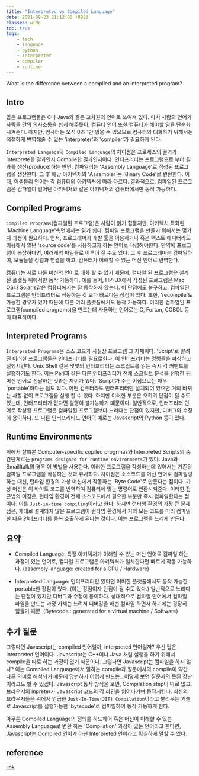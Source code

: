 ```yaml
---
title: "Interpreted vs Compiled Language"
date: 2021-09-23 21:12:00 +0900
classes: wide
toc: true
tags:
    - tech
    - language
    - python
    - interpreter
    - compiler
    - runtime
---
```


What is the difference between a compiled and an interpreted program?

## Intro

많은 프로그램들은 C나 Java와 같은 고차원의 언어로 쓰여져 있다. 마치 사람의 언어가 사람들 간의 의사소통을 쉽게 해주듯이, 컴퓨터 언어 또한 컴퓨터가 해야할 일을 단순화 시켜준다. 하지만, 컴퓨터는 오직 0과 1만 읽을 수 있으므로 컴퓨터와 대화하기 위해서는 적절하게 번역해줄 수 있는 'interpreter'와 'compiler'가 필요하게 된다.

`Interpreted Language`와 `Compiled Language`의 차이점은 프로세스의 결과가 Interprete한 결과인지 Compile한 결과인지이다. 인터프리터는 프로그램으로 부터 결과를 생산(produce)하는 반면, 컴파일러는 'Assembly Language'로 작성된 프로그램을 생산한다. 그 후 해당 아키텍처의 'Assembler`는 'Binary Code'로 변환한다. 이 때, 어셈블리 언어는 각 컴퓨터의 아키텍처에 따라 다르다. 결과적으로, 컴파일된 프로그램은 컴파일이 일어난 아키텍처와 같은 아키텍처의 컴퓨터에서만 동작 가능하다.

## Compiled Programs

`Compiled Programs`(컴파일된 프로그램)은 사람이 읽기 힘들지만, 아키텍처 특화된 'Machine Language'측면에서는 읽기 쉽다. 컴파일 프로그램을 만들기 위해서는 몇가지 과정이 필요하다. 먼저, 프로그래머가 개발 툴을 이용하거나 혹은 텍스트 에디터라도 이용해서 일단 'source code'를 사용하고자 하는 언어로 작성해야한다. 만약에 프로그램이 복잡하다면, 여러개의 파일들로 이루어 질 수도 있다. 그 후 프로그래머는 컴파일하여, 모듈들을 정렬과 연결을 하고, 컴퓨터가 이해할 수 있는 머신 언어로 번역한다.

컴퓨터는 서로 다른 머신의 언어로 대화 할 수 없기 때문에, 컴파일 된 프로그램은 설계된 플랫폼 위에서만 동작 가능하다. 예를 들어, HP-UX에서 작성된 프로그램은 Mac OS나 Solaris같은 컴퓨터에서는 잘 동작하지 않는다. 이 단점에도 불구하고, 컴파일된 프로그램은 인터프리터로 작동하는 것 보다 빠르다는 장점이 있다. 또한, 'recompile'도 가능한 경우가 있기 때문에 다른 여러 플랫폼에서도 동작 가능하다. 이러한 컴파일된 프로그램(compiled programs)을 만드는데 사용하는 언어로는 C, Fortan, COBOL 등이 대표적이다.

## Interpreted Programs

`Interpreted Programs`은 소스 코드가 사실상 프로그램 그 자체이다. 'Script'로 알려진 이러한 프로그램들은 인터프리터를 필요로한다. 이 인터프리터는 명령들을 파싱하고 실행시킨다. Unix Shell 같은 몇몇의 인터프리터는 스크립트를 읽는 즉시 각 커맨드를 실행하기도 한다. 이는 Perl과 같은 다른 인터프리터가 전체 스크립트 분석을 선행한 뒤 머신 언어로 전달하는 것과는 차이가 있다. 'Script'가 주는 이점으로는 매우 'portable'하다는 점도 있다. 어떤 컴퓨터라도 인터프리터만 설치되어 있으면 거의 바뀌는 사항 없이 프로그램을 실행 할 수 있다. 하지만 이러한 부분은 오히려 단점이 될 수도 있는데, 인터프리터가 없다면 실행이 불가능하기 떄문이다. 일반적으로, 인터프리터 언어로 작성된 프로그램은 컴파일된 프로그램보다 느리다는 단점이 있지만, 디버그와 수정에 용이하다. 또 다른 인터프리티드 언어의 예로는 Javascript와 Python 등이 있다.

## Runtime Environments

위에서 살펴본 Computer-specific copiled progrmas와 Interpreted Scripts의 중간단계로는 `programs designed for runtime environments`가 있다. Java와 Smailltalk의 경우 이 방법을 사용한다. 이러한 프로그램을 작성하는데 있어서는 기존의 컴파일 프로그램을 작성하는 것과 유사하다. 차이점은 소스코드를 머신 언어로 컴파일링 하는 대신, 런타임 환경의 가상 머신에서 작동하는 'Byte Code'로 만든다는 점이다. 가상 머신은 이 바이트 코드를 번역하여 컴퓨터에 맞는 명령어로 변환시켜준다. 이러한 접근법의 이점은, 런타임 환경이 전체 소스코드에서 필요한 부분만 즉시 컴파일한다는 점이다. 이를 `Just-in-time compiling`이라고 한다. 하지만 런타임 환경의 가장 큰 문제점은, 제대로 설계되지 않은 프로그램이 런타임 환경에서 거의 모든 코드를 미리 컴파일한 다음 인터프리터를 중복 호출하게 된다는 것이다. 이는 프로그램을 느리게 만든다.

## 요약

- Compiled Language: 특정 아키텍처가 이해할 수 있는 머신 언어로 컴파일 하는 과정이 있는 언어로, 컴파일 프로그램은 아키텍처가 일치한다면 빠르게 작동 가능하다. (assembly language: created for a CPU / Hardware)

- Interpreted Language: 인터프리터만 있다면 어떠한 플랫폼에서도 동작 가능한 portable한 장점이 있다. (이는 장점이자 단점이 될 수도 있다.) 일반적으로 느리다는 단점이 있지만 디버그와 수정에 용이하다. 상대적으로 컴파일 언어에서 컴파일 파일을 만드는 과정 자체는 느려서 디버깅을 매번 컴파일 하면서 하기에는 굉장히 힘들기 때문. (Bytecode : generated for a virtual machine / Software)

## 추가 질문

그렇다면 Javascript는 compiled 언어일까, interpreted 언어일까? 우선 답은 Interpreted 언어이다. Javascript는 C++이나 Java 처럼 실행을 하기 위해서 compile을 따로 하는 과정이 없기 때문이다. 그렇다면 Javascript는 컴파일을 하지 않나? 이는 Compiled Language에서 말하는 compile과 질문에서의 compile이 약간 다른 의미로 해석되기 떄문에 답변하기 어렵게 만드는.. 어떻게 보면 질문자의 못된 장난이라고도 할 수 있겠다. Javascript 동작 방식을 보면, Compilation step이 따로 없고, 브라우저의 inpreter가 Javascript 코드의 각 라인을 읽어나가며 동작시킨다. 최신의 브라우저들은 위에서 언급한 `Just-In-Time(JIT) Compilation`이라고 불리우는 기술로 Javascript를 실행가능한 'bytecode'로 컴파일하여 동작 가능하게 한다.

아무튼 Compiled Language의 정의를 하드웨어 혹은 머신이 이해할 수 있는 Assembly Language로 변환 하는 'Compilation' 과정이 있는 언어라고 한다면, Javascript는 Compiled 언어가 아닌 Interpreted 언어라고 확실하게 말할 수 있다.

## reference

[link](https://kb.iu.edu/d/agsz)